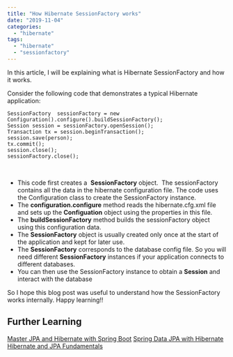 ```yaml
---
title: "How Hibernate SessionFactory works"
date: "2019-11-04"
categories: 
  - "hibernate"
tags: 
  - "hibernate"
  - "sessionfactory"
---
```


In this article, I will be explaining what is Hibernate SessionFactory and how it works.

Consider the following code that demonstrates a typical Hibernate application:

```
SessionFactory  sessionFactory = new Configuration().configure().buildSessionFactory();
Session session = sessionFactory.openSession();
Transaction tx = session.beginTransaction();
session.save(person);
tx.commit();
session.close();
sessionFactory.close();
```

 

- This code first creates a  **SessionFactory** object.  The sessionFactory contains all the data in the hibernate configuration file. The code uses the Configuration class to create the SessionFactory instance.
- The **configuration.configure** method reads the hibernate.cfg.xml file and sets up the **Configuation** object using the properties in this file.
- The **buildSessionFactory** method builds the sessionFactory object using this configuration data.
- The **SessionFactory** object is usually created only once at the start of the application and kept for later use.
- The **SessionFactory** corresponds to the database config file. So you will need different **SessionFactory** instances if your application connects to different databases.
- You can then use the SessionFactory instance to obtain a **Session** and interact with the database

So I hope this blog post was useful to understand how the SessionFactory works internally. Happy learning!!

## Further Learning

[Master JPA and Hibernate with Spring Boot](https://click.linksynergy.com/deeplink?id=MnzIZAZNE5Y&mid=39197&murl=https%3A%2F%2Fwww.udemy.com%2Fcourse%2Fhibernate-jpa-tutorial-for-beginners-in-100-steps%2F) [Spring Data JPA with Hibernate](https://click.linksynergy.com/deeplink?id=MnzIZAZNE5Y&mid=39197&murl=https%3A%2F%2Fwww.udemy.com%2Fcourse%2Fspring-data-jpa-using-hibernate%2F) [Hibernate and JPA Fundamentals](https://click.linksynergy.com/deeplink?id=MnzIZAZNE5Y&mid=39197&murl=https%3A%2F%2Fwww.udemy.com%2Fcourse%2Fhibernate-and-java-persistence-api-jpa-fundamentals%2F)
